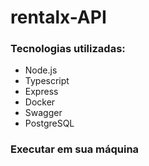 # rentalx-API

### Tecnologias utilizadas:
  - Node.js
  - Typescript
  - Express
  - Docker
  - Swagger
  - PostgreSQL

### Executar em sua máquina

